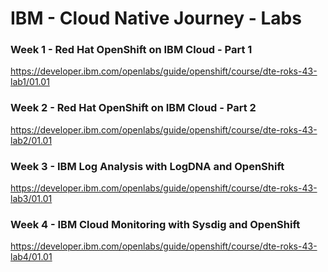 # IBM - Cloud Native Journey - Labs

### Week 1 - Red Hat OpenShift on IBM Cloud - Part 1


https://developer.ibm.com/openlabs/guide/openshift/course/dte-roks-43-lab1/01.01


### Week 2 - Red Hat OpenShift on IBM Cloud - Part 2

https://developer.ibm.com/openlabs/guide/openshift/course/dte-roks-43-lab2/01.01

### Week 3 - IBM Log Analysis with LogDNA and OpenShift

https://developer.ibm.com/openlabs/guide/openshift/course/dte-roks-43-lab3/01.01

### Week 4 - IBM Cloud Monitoring with Sysdig and OpenShift

https://developer.ibm.com/openlabs/guide/openshift/course/dte-roks-43-lab4/01.01
